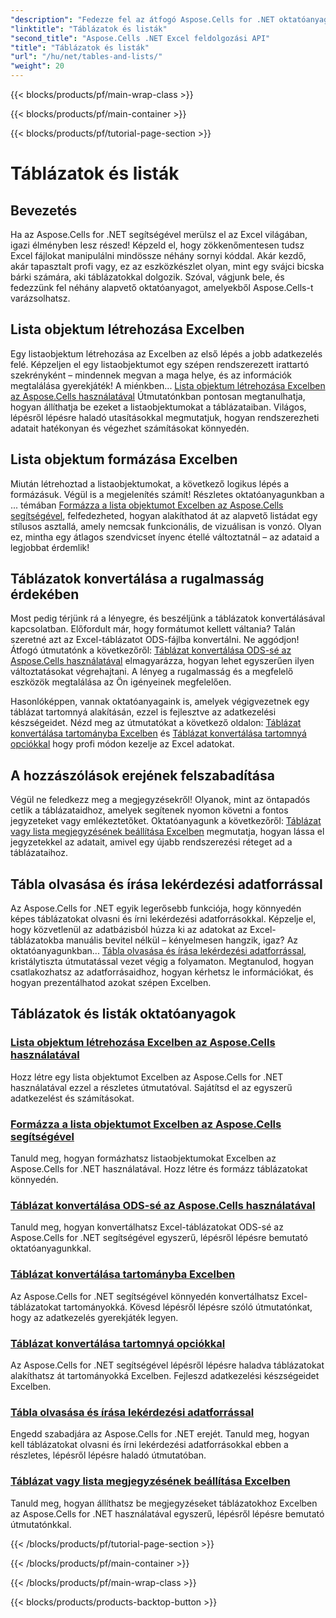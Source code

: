 ```yaml
---
"description": "Fedezze fel az átfogó Aspose.Cells for .NET oktatóanyagokat, hogy hatékonyan kezelhesse az Excel-adatokat, táblázatokat hozhasson létre, és könnyen követhető útmutatókkal fejlessze készségeit."
"linktitle": "Táblázatok és listák"
"second_title": "Aspose.Cells .NET Excel feldolgozási API"
"title": "Táblázatok és listák"
"url": "/hu/net/tables-and-lists/"
"weight": 20
---
```


{{< blocks/products/pf/main-wrap-class >}}

{{< blocks/products/pf/main-container >}}

{{< blocks/products/pf/tutorial-page-section >}}

# Táblázatok és listák

## Bevezetés

Ha az Aspose.Cells for .NET segítségével merülsz el az Excel világában, igazi élményben lesz részed! Képzeld el, hogy zökkenőmentesen tudsz Excel fájlokat manipulálni mindössze néhány sornyi kóddal. Akár kezdő, akár tapasztalt profi vagy, ez az eszközkészlet olyan, mint egy svájci bicska bárki számára, aki táblázatokkal dolgozik. Szóval, vágjunk bele, és fedezzünk fel néhány alapvető oktatóanyagot, amelyekből Aspose.Cells-t varázsolhatsz.

## Lista objektum létrehozása Excelben
Egy listaobjektum létrehozása az Excelben az első lépés a jobb adatkezelés felé. Képzeljen el egy listaobjektumot egy szépen rendszerezett irattartó szekrényként – mindennek megvan a maga helye, és az információk megtalálása gyerekjáték! A miénkben... [Lista objektum létrehozása Excelben az Aspose.Cells használatával](./creating-list-object/) Útmutatónkban pontosan megtanulhatja, hogyan állíthatja be ezeket a listaobjektumokat a táblázataiban. Világos, lépésről lépésre haladó utasításokkal megmutatjuk, hogyan rendszerezheti adatait hatékonyan és végezhet számításokat könnyedén.

## Lista objektum formázása Excelben
Miután létrehoztad a listaobjektumokat, a következő logikus lépés a formázásuk. Végül is a megjelenítés számít! Részletes oktatóanyagunkban a ... témában [Formázza a lista objektumot Excelben az Aspose.Cells segítségével](./formatting-list-object/), felfedezheted, hogyan alakíthatod át az alapvető listádat egy stílusos asztallá, amely nemcsak funkcionális, de vizuálisan is vonzó. Olyan ez, mintha egy átlagos szendvicset ínyenc étellé változtatnál – az adataid a legjobbat érdemlik!

## Táblázatok konvertálása a rugalmasság érdekében
Most pedig térjünk rá a lényegre, és beszéljünk a táblázatok konvertálásával kapcsolatban. Előfordult már, hogy formátumot kellett váltania? Talán szeretné azt az Excel-táblázatot ODS-fájlba konvertálni. Ne aggódjon! Átfogó útmutatónk a következőről: [Táblázat konvertálása ODS-sé az Aspose.Cells használatával](./converting-table-to-ods/) elmagyarázza, hogyan lehet egyszerűen ilyen változtatásokat végrehajtani. A lényeg a rugalmasság és a megfelelő eszközök megtalálása az Ön igényeinek megfelelően.

Hasonlóképpen, vannak oktatóanyagaink is, amelyek végigvezetnek egy táblázat tartomnyá alakításán, ezzel is fejlesztve az adatkezelési készségeidet. Nézd meg az útmutatókat a következő oldalon: [Táblázat konvertálása tartományba Excelben](./converting-table-to-range/) és [Táblázat konvertálása tartomnyá opciókkal](./converting-table-to-range-with-options/) hogy profi módon kezelje az Excel adatokat.

## A hozzászólások erejének felszabadítása
Végül ne feledkezz meg a megjegyzésekről! Olyanok, mint az öntapadós cetlik a táblázataidhoz, amelyek segítenek nyomon követni a fontos jegyzeteket vagy emlékeztetőket. Oktatóanyagunk a következőről: [Táblázat vagy lista megjegyzésének beállítása Excelben](./setting-comment-of-table-or-list/) megmutatja, hogyan lássa el jegyzetekkel az adatait, amivel egy újabb rendszerezési réteget ad a táblázataihoz. 

## Tábla olvasása és írása lekérdezési adatforrással
Az Aspose.Cells for .NET egyik legerősebb funkciója, hogy könnyedén képes táblázatokat olvasni és írni lekérdezési adatforrásokkal. Képzelje el, hogy közvetlenül az adatbázisból húzza ki az adatokat az Excel-táblázatokba manuális bevitel nélkül – kényelmesen hangzik, igaz? Az oktatóanyagunkban... [Tábla olvasása és írása lekérdezési adatforrással](./reading-and-writing-table-with-query-data-source/), kristálytiszta útmutatással vezet végig a folyamaton. Megtanulod, hogyan csatlakozhatsz az adatforrásaidhoz, hogyan kérhetsz le információkat, és hogyan prezentálhatod azokat szépen Excelben.

## Táblázatok és listák oktatóanyagok
### [Lista objektum létrehozása Excelben az Aspose.Cells használatával](./creating-list-object/)
Hozz létre egy lista objektumot Excelben az Aspose.Cells for .NET használatával ezzel a részletes útmutatóval. Sajátítsd el az egyszerű adatkezelést és számításokat.
### [Formázza a lista objektumot Excelben az Aspose.Cells segítségével](./formatting-list-object/)
Tanuld meg, hogyan formázhatsz listaobjektumokat Excelben az Aspose.Cells for .NET használatával. Hozz létre és formázz táblázatokat könnyedén.
### [Táblázat konvertálása ODS-sé az Aspose.Cells használatával](./converting-table-to-ods/)
Tanuld meg, hogyan konvertálhatsz Excel-táblázatokat ODS-sé az Aspose.Cells for .NET segítségével egyszerű, lépésről lépésre bemutató oktatóanyagunkkal.
### [Táblázat konvertálása tartományba Excelben](./converting-table-to-range/)
Az Aspose.Cells for .NET segítségével könnyedén konvertálhatsz Excel-táblázatokat tartományokká. Kövesd lépésről lépésre szóló útmutatónkat, hogy az adatkezelés gyerekjáték legyen.
### [Táblázat konvertálása tartomnyá opciókkal](./converting-table-to-range-with-options/)
Az Aspose.Cells for .NET segítségével lépésről lépésre haladva táblázatokat alakíthatsz át tartományokká Excelben. Fejleszd adatkezelési készségeidet Excelben.
### [Tábla olvasása és írása lekérdezési adatforrással](./reading-and-writing-table-with-query-data-source/)
Engedd szabadjára az Aspose.Cells for .NET erejét. Tanuld meg, hogyan kell táblázatokat olvasni és írni lekérdezési adatforrásokkal ebben a részletes, lépésről lépésre haladó útmutatóban.
### [Táblázat vagy lista megjegyzésének beállítása Excelben](./setting-comment-of-table-or-list/)
Tanuld meg, hogyan állíthatsz be megjegyzéseket táblázatokhoz Excelben az Aspose.Cells for .NET használatával egyszerű, lépésről lépésre bemutató útmutatónkkal.

{{< /blocks/products/pf/tutorial-page-section >}}

{{< /blocks/products/pf/main-container >}}

{{< /blocks/products/pf/main-wrap-class >}}

{{< blocks/products/products-backtop-button >}}
